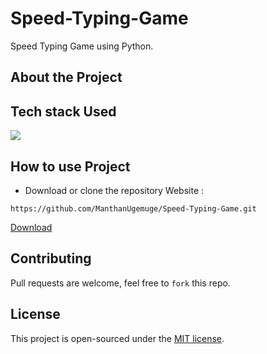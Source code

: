 # Speed-Typing-Game
Speed Typing Game using Python. 

## About the Project

## Tech stack Used
<a target="_blank" href="https://www.python.org/"><img src="https://img.shields.io/badge/Python-14354C?style=for-the-badge&logo=python&logoColor=white"></img></a>

## How to use Project
- Download or clone the repository Website : 
```
https://github.com/ManthanUgemuge/Speed-Typing-Game.git
```
[Download](https://github.com/ManthanUgemuge/Speed-Typing-Game/archive/refs/heads/main.zip)
## Contributing
Pull requests are welcome, feel free to ```fork``` this repo.

## License
This project is open-sourced under the [MIT license]().
